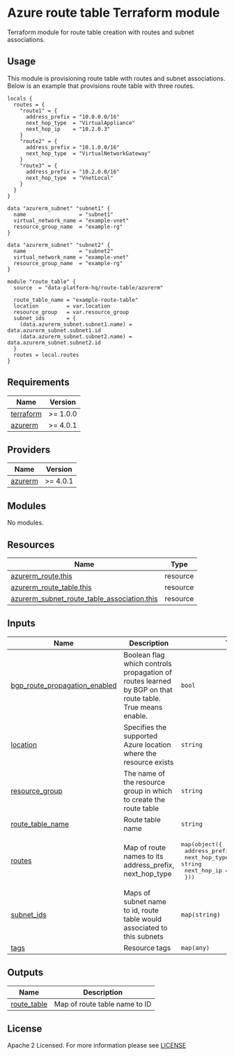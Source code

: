 # Azure route table Terraform module
Terraform module for route table creation with routes and subnet associations.

## Usage
This module is provisioning route table with routes and subnet associations. Below is an example that provisions route table with three routes.
```hcl
locals {
  routes = {
    "route1" = {
      address_prefix = "10.0.0.0/16"
      next_hop_type  = "VirtualAppliance"
      next_hop_ip    = "10.2.0.3"
    }
    "route2" = {
      address_prefix = "10.1.0.0/16"
      next_hop_type  = "VirtualNetworkGateway"
    }
    "route3" = {
      address_prefix = "10.2.0.0/16"
      next_hop_type  = "VnetLocal"
    }
  }
}

data "azurerm_subnet" "subnet1" {
  name                 = "subnet1"
  virtual_network_name = "example-vnet"
  resource_group_name  = "example-rg"
}

data "azurerm_subnet" "subnet2" {
  name                 = "subnet2"
  virtual_network_name = "example-vnet"
  resource_group_name  = "example-rg"
}

module "route_table" {
  source  = "data-platform-hq/route-table/azurerm"
  
  route_table_name = "example-route-table"
  location         = var.location
  resource_group   = var.resource_group
  subnet_ids       = {
    (data.azurerm_subnet.subnet1.name) = data.azurerm_subnet.subnet1.id
    (data.azurerm_subnet.subnet2.name) = data.azurerm_subnet.subnet2.id
  }
  routes = local.routes
}
```

<!-- BEGIN_TF_DOCS -->
## Requirements

| Name | Version |
|------|---------|
| <a name="requirement_terraform"></a> [terraform](#requirement\_terraform) | >= 1.0.0 |
| <a name="requirement_azurerm"></a> [azurerm](#requirement\_azurerm) | >= 4.0.1 |

## Providers

| Name | Version |
|------|---------|
| <a name="provider_azurerm"></a> [azurerm](#provider\_azurerm) | >= 4.0.1 |

## Modules

No modules.

## Resources

| Name | Type |
|------|------|
| [azurerm_route.this](https://registry.terraform.io/providers/hashicorp/azurerm/latest/docs/resources/route) | resource |
| [azurerm_route_table.this](https://registry.terraform.io/providers/hashicorp/azurerm/latest/docs/resources/route_table) | resource |
| [azurerm_subnet_route_table_association.this](https://registry.terraform.io/providers/hashicorp/azurerm/latest/docs/resources/subnet_route_table_association) | resource |

## Inputs

| Name | Description | Type | Default | Required |
|------|-------------|------|---------|:--------:|
| <a name="input_bgp_route_propagation_enabled"></a> [bgp\_route\_propagation\_enabled](#input\_bgp\_route\_propagation\_enabled) | Boolean flag which controls propagation of routes learned by BGP on that route table. True means enable. | `bool` | `false` | no |
| <a name="input_location"></a> [location](#input\_location) | Specifies the supported Azure location where the resource exists | `string` | n/a | yes |
| <a name="input_resource_group"></a> [resource\_group](#input\_resource\_group) | The name of the resource group in which to create the route table | `string` | n/a | yes |
| <a name="input_route_table_name"></a> [route\_table\_name](#input\_route\_table\_name) | Route table name | `string` | n/a | yes |
| <a name="input_routes"></a> [routes](#input\_routes) | Map of route names to its address\_prefix, next\_hop\_type | <pre>map(object({<br>    address_prefix = string<br>    next_hop_type  = string<br>    next_hop_ip    = optional(string)<br>  }))</pre> | `{}` | no |
| <a name="input_subnet_ids"></a> [subnet\_ids](#input\_subnet\_ids) | Maps of subnet name to id, route table would associated to this subnets | `map(string)` | `{}` | no |
| <a name="input_tags"></a> [tags](#input\_tags) | Resource tags | `map(any)` | `{}` | no |

## Outputs

| Name | Description |
|------|-------------|
| <a name="output_route_table"></a> [route\_table](#output\_route\_table) | Map of route table name to ID |
<!-- END_TF_DOCS -->

## License

Apache 2 Licensed. For more information please see [LICENSE](https://github.com/data-platform-hq/terraform-azurerm-route-table/blob/main/LICENSE)
